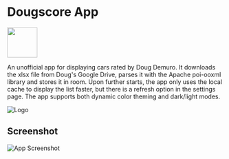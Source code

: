 
# Dougscore App

<a href="https://play.google.com/store/apps/details?id=gabor.koleszar.dougscore"><img src="https://play.google.com/intl/en_us/badges/static/images/badges/en_badge_web_generic.png" height="70"></a>

An unofficial app for displaying cars rated by Doug Demuro. It downloads the xlsx file from Doug's Google Drive, parses it with the Apache poi-ooxml library and stores it in room. Upon further starts, the app only uses the local cache to display the list faster, but there is a refresh option in the settings page. The app supports both dynamic color theming and dark/light modes.

![Logo](https://lh3.googleusercontent.com/ZJz34s2f-YFIvywb5yqU12gX7snwxYbGaxTzqinMpZiqRMd6pyEwWjFcedZ4LsVcNWk)

## Screenshot

![App Screenshot](https://lh3.googleusercontent.com/1XLBSGDhcx1nyHR1gnqgEcooCy4DFBj0PZAHDshcCvhiqqFKKR9YN5iIuek5BDJ2kr-1)

